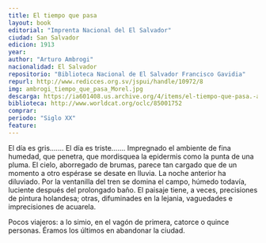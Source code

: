 ```yaml
---
title: El tiempo que pasa
layout: book
editorial: "Imprenta Nacional del El Salvador"
ciudad: San Salvador
edicion: 1913
year: 
author: "Arturo Ambrogi"
nacionalidad: El Salvador
repositorio: "Biblioteca Nacional de El Salvador Francisco Gavidia"
repurl: http://www.redicces.org.sv/jspui/handle/10972/8
img: ambrogi_tiempo_que_pasa_Morel.jpg
descarga: https://ia601408.us.archive.org/4/items/el-tiempo-que-pasa.-arturo-ambrogi/El%20tiempo%20que%20pasa.%20Arturo%20Ambrogi.pdf
biblioteca: http://www.worldcat.org/oclc/85001752
comprar: 
periodo: "Siglo XX"
feature: 
---
```

 

El día es gris....... El día es triste....... Impregnado el ambiente de fina humedad, que penetra, que mordisquea la epidermis como la punta de una pluma. El cielo, aborregado de brumas, parece tan cargado que de un momento a otro espérase se desate en lluvia. La noche anterior ha diluviado. Por la ventanilla del tren se domina el campo, húmedo todavía, luciente después del prolongado baño. El paisaje tiene, a veces, precisiones de pintura holandesa; otras, difuminades en la lejania, vaguedades e imprecisiones de acuarela. 
 
Pocos viajeros: a lo simio, en el vagón de primera, catorce o quince personas. Éramos los últimos en abandonar la ciudad.

